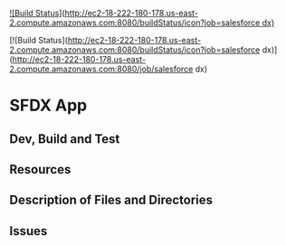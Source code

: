 [![Build Status](http://ec2-18-222-180-178.us-east-2.compute.amazonaws.com:8080/buildStatus/icon?job=salesforce dx)](http://ec2-18-222-180-178.us-east-2.compute.amazonaws.com:8080/job/salesforce%20dx/)

[![Build Status](http://ec2-18-222-180-178.us-east-2.compute.amazonaws.com:8080/buildStatus/icon?job=salesforce dx)](http://ec2-18-222-180-178.us-east-2.compute.amazonaws.com:8080/job/salesforce dx)

# SFDX  App

## Dev, Build and Test


## Resources


## Description of Files and Directories


## Issues
